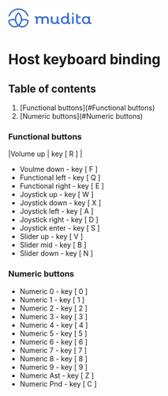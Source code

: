 ![alt text](./Images/mudita_logo.png "MUDITA")

# Host keyboard binding

## Table of contents
1. [Functional buttons](#Functional buttons)
1. [Numeric buttons](#Numeric buttons)



### Functional buttons <a name="Functional buttons"></a>
|Volume up |  key [ R ] |

- Voulme down 		- key [ F ]
- Functional left 		- key [ Q ]
- Functional right 	- key [ E ]
- Joystick up 		- key [ W ]
- Joystick down		- key [ X ]
- Joystick left 		- key [ A ]
- Joystick right		- key [ D ]
- Joystick enter		- key [ S ]
- Slider up			- key [ V ]
- Slider mid		- key [ B ]
- Slider down 		- key [ N ]
### Numeric buttons <a name="Numeric buttons"></a>
- Numeric 0		- key [ 0 ]
- Numeric 1		- key [ 1 ]
- Numeric 2		- key [ 2 ]
- Numeric 3		- key [ 3 ]
- Numeric 4		- key [ 4 ]
- Numeric 5		- key [ 5 ]
- Numeric 6		- key [ 6 ]
- Numeric 7		- key [ 7 ]
- Numeric 8		- key [ 8 ]
- Numeric 9		- key [ 9 ]
- Numeric Ast		- key [ Z ]
- Numeric Pnd		- key [ C ]

